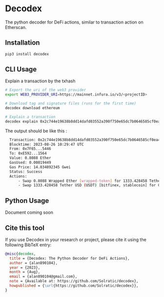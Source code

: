 # Decodex

The python decoder for DeFi actions, similar to transaction action on Etherscan.

## Installation

```bash
pip3 install decodex
```

## CLI Usage

Explain a transaction by the txhash

```bash
# Export the uri of the web3 provider
export WEB3_PROVIDER_URI=https://mainnet.infura.io/v3/<projectID>

# Download tag and signature files (runs for the first time)
decodex download ethereum

# Explain a transaction
decodex explain 0x2c744e19638b8dd14dafd03552a390f750e65dc7b0646585cf0ea40ef7a98743
```

The output should be like this :

```bash
  Transaction: 0x2c744e19638b8dd14dafd03552a390f750e65dc7b0646585cf0ea40ef7a98743
  Blocktime: 2023-08-26 10:29:47 UTC
  From: 0x7F65...5446
  To: 0xE592...1564
  Value: 0.8088 Ether
  GasUsed: 0.00019449
  Gas Price: 14.034892345 Gwei
  Status: Success
  Actions:
      - Swap 0.8088 Wrapped Ether [wrapped-token] for 1333.428458 Tether USD (USDT) [bitfinex, stablecoin] on 0x11b8...97F6
      - Swap 1333.428458 Tether USD (USDT) [bitfinex, stablecoin] for 0.8079914030453189 Wrapped Ether [wrapped-token] on 0x11b8...97F6
```

## Python Usage

Document coming soon

## Cite this tool

If you use Decodex in your research or project, please cite it using the following BibTeX entry:

```bibtex
@misc{decodex,
  title = {Decodex: The Python Decoder for DeFi Actions},
  author = {alan890104},
  year = {2023},
  month = {Aug},
  email = {alan890104@gmail.com},
  note = {Available at: https://github.com/Solratic/decodex},
  howpublished = {\url{https://github.com/Solratic/decodex}},
}
```
